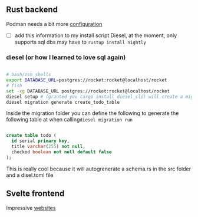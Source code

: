 
## Rust backend

Podman needs a bit more [configuration](https://github.com/containers/podman/issues/9390#issuecomment-970305169)
- [ ] add this information to my install script
Diesel, at the moment, only supports sql dbs
may have to ```rustup install nightly```
### diesel (or how I learned to love sql again)
```bash

# bash/zsh shells
export DATABASE_URL=postgres://rocket:rocket@localhost/rocket
# fish
set -xg DATABASE_URL postgres://rocket:rocket@localhost/rocket 
diesel setup # (granted you cargo install diesel_cli) will create a migration folder
diesel migration generate create_todo_table
```

Inside the migration folder you can define the following to generate the following table at when calling``` diesel migration run ```
```sql

create table todo (
  id serial primary key,
  title varchar(255) not null,
  checked boolean not null default false
);
```

This is really cool because it will autogrenerate a schema.rs in the src folder and a disel.toml file 

## Svelte frontend

Impressive [websites](https://www.freecodecamp.org/news/15-web-developer-portfolios-to-inspire-you-137fb1743cae/)
